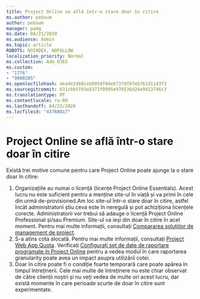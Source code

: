 ```yaml
---
title: Project Online se află într-o stare doar în citire
ms.author: pebaum
author: pebaum
manager: pamg
ms.date: 04/21/2020
ms.audience: Admin
ms.topic: article
ROBOTS: NOINDEX, NOFOLLOW
localization_priority: Normal
ms.collection: Adm_O365
ms.custom:
- "1776"
- "9000205"
ms.openlocfilehash: dea4e24b0ceb0054f04e6737df0feb761d1143f3
ms.sourcegitcommit: 631cbb5f03e5371f0995e976536d24e9d13746c3
ms.translationtype: MT
ms.contentlocale: ro-RO
ms.lasthandoff: 04/22/2020
ms.locfileid: "43768017"
---
```

# <a name="project-online-is-in-a-read-only-state"></a>Project Online se află într-o stare doar în citire

Există trei motive comune pentru care Project Online poate ajunge la o stare doar în citire:

1. Organizațiile au numai o licență (licențe Project Online Essentials). Acest lucru nu este suficient pentru a menține site-ul în viață și va primi în cele din urmă de-provisioned.Am loc site-ul într-o stare doar în citire, astfel încât administratorii știu ceva este în neregulă și pot achiziționa licențele corecte. Administratorii vor trebui să adauge o licență Project Online Professional și/sau Premium. Site-ul va ieși din doar în citire în acel moment. Pentru mai multe informații, consultați [Compararea soluțiilor de management de proiect](https://products.office.com/project/compare-microsoft-project-management-software?tab=1).
2. S-a atins cota alocată. Pentru mai multe informații, consultați [Project Web App Quota](https://docs.microsoft.com/projectonline/tune-project-online-performance#project-web-app-quota). Verificați [Configurați set de date de raportare programate în Project Online](https://docs.microsoft.com/ProjectOnline/configure-rollup-of-timephased-reporting-data-in-project-online) pentru a vedea modul în care raportarea granularity poate avea un impact asupra utilizării cotei.
3. Doar în citire poate fi o condiție foarte temporară care poate apărea în timpul întreținerii. Cele mai multe de întreținere nu este chiar observat de către clienții noștri și nu veți vedea de multe ori acest lucru, dar există momente în care perioade scurte de doar în citire sunt experimentate.
